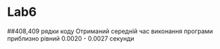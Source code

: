 # Lab6
##408,409 рядки коду
Отриманий середній час виконання програми приблизно рівний 0.0020 - 0.0027 секунди
